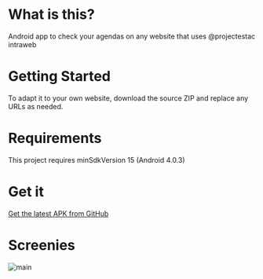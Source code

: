 # What is this?
Android app to check your agendas on any website that uses @projectestac intraweb

# Getting Started
To adapt it to your own website, download the source ZIP and replace any URLs as needed.

# Requirements
This project requires minSdkVersion 15 (Android 4.0.3)

# Get it
[Get the latest APK from GitHub](https://github.com/darxmorph/iwagenda/releases/download/1.4/Agenda-1.4.apk)

# Screenies
![main](https://cloud.githubusercontent.com/assets/13508882/12686362/8011be74-c6c9-11e5-96e8-0bb9cbebee2b.png)